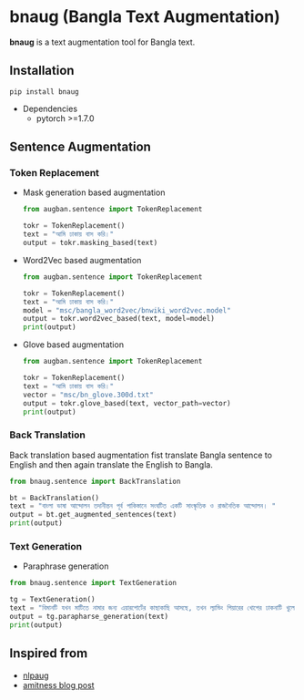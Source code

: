 # bnaug (Bangla Text Augmentation)
__bnaug__ is a text augmentation tool for Bangla text.

## Installation
```
pip install bnaug
```
- Dependencies
    - pytorch >=1.7.0
    
## Sentence Augmentation
### Token Replacement
- Mask generation based augmentation

    ```py
    from augban.sentence import TokenReplacement

    tokr = TokenReplacement()
    text = "আমি ঢাকায় বাস করি।"
    output = tokr.masking_based(text)
    ```

- Word2Vec based augmentation

    ```py
    from augban.sentence import TokenReplacement

    tokr = TokenReplacement()
    text = "আমি ঢাকায় বাস করি।"
    model = "msc/bangla_word2vec/bnwiki_word2vec.model"
    output = tokr.word2vec_based(text, model=model)
    print(output)
    ```

- Glove based augmentation

    ```py
    from augban.sentence import TokenReplacement

    tokr = TokenReplacement()
    text = "আমি ঢাকায় বাস করি।"
    vector = "msc/bn_glove.300d.txt"
    output = tokr.glove_based(text, vector_path=vector)
    print(output)
    ```

### Back Translation
Back translation based augmentation fist translate Bangla sentence to English and then again translate the English to Bangla.

```py
from bnaug.sentence import BackTranslation

bt = BackTranslation()
text = "বাংলা ভাষা আন্দোলন তদানীন্তন পূর্ব পাকিস্তানে সংঘটিত একটি সাংস্কৃতিক ও রাজনৈতিক আন্দোলন। "
output = bt.get_augmented_sentences(text)
print(output)

```

### Text Generation
- Paraphrase generation

```py
from bnaug.sentence import TextGeneration

tg = TextGeneration()
text = "বিমানটি যখন মাটিতে নামার জন্য এয়ারপোর্টের কাছাকাছি আসছে, তখন ল্যান্ডিং গিয়ারের খোপের ঢাকনাটি খুলে যায়।"
output = tg.parapharse_generation(text)
print(output)
```

## Inspired from
- [nlpaug](https://github.com/makcedward/nlpaug)
- [amitness blog post](https://amitness.com/2020/05/data-augmentation-for-nlp/)
